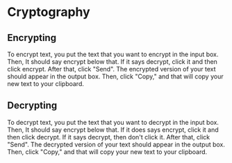 # Cryptography
## Encrypting
To encrypt text, you put the text that you want to encrypt in the input box.
Then, It should say encrypt below that.
If it says decrypt, click it and then click encrypt.
After that, click "Send".
The encrypted version of your text should appear in the output box.
Then, click "Copy," and that will copy your new text to your clipboard.

## Decrypting
To decrypt text, you put the text that you want to decrypt in the input box.
Then, It should say encrypt below that.
If it does says encrypt, click it and then click decrypt.
If it says decrypt, then don't click it.
After that, click "Send".
The decrypted version of your text should appear in the output box.
Then, click "Copy," and that will copy your new text to your clipboard.
